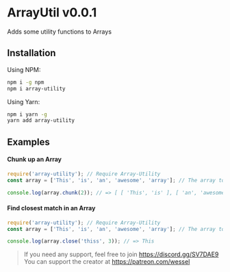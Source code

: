 # ArrayUtil v0.0.1
Adds some utility functions to Arrays

## Installation
Using NPM:
```sh
npm i -g npm
npm i array-utility
```
Using Yarn:
```sh
npm i yarn -g
yarn add array-utility
```

## Examples
#### Chunk up an Array
```js
require('array-utility'); // Require Array-Utility
const array = ['This', 'is', 'an', 'awesome', 'array']; // The array to chunk

console.log(array.chunk(2)); // => [ [ 'This', 'is' ], [ 'an', 'awesome' ], [ 'array' ] ]
```
#### Find closest match in an Array
```js
require('array-utility'); // Require Array-Utility
const array = ['This', 'is', 'an', 'awesome', 'array']; // The array to check

console.log(array.close('thiss', 3)); // => This
```

> If you need any support, feel free to join https://discord.gg/SV7DAE9
> You can support the creator at https://patreon.com/wessel